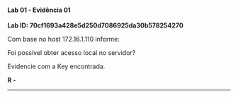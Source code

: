 
#### Lab 01 - Evidência 01

**Lab ID:  70cf1693a428e5d250d7086925da30b578254270**


Com base no host 172.16.1.110 informe:  
  
Foi possível obter acesso local no servidor?  
  
Evidencie com a Key encontrada.

**R -**

---
